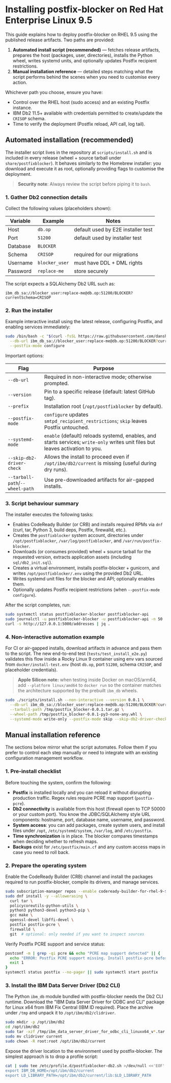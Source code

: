 # Installing postfix-blocker on Red Hat Enterprise Linux 9.5

This guide explains how to deploy postfix-blocker on RHEL 9.5 using the
published release artifacts. Two paths are provided:

1. **Automated install script (recommended)** — fetches release artifacts,
   prepares the host (packages, user, directories), installs the Python wheel,
   writes systemd units, and optionally updates Postfix recipient restrictions.
2. **Manual installation reference** — detailed steps matching what the script
   performs behind the scenes when you need to customise every action.

Whichever path you choose, ensure you have:
- Control over the RHEL host (sudo access) and an existing Postfix instance.
- IBM Db2 11.5+ available with credentials permitted to create/update the
  `CRISOP` schema.
- Time to verify the deployment (Postfix reload, API call, log tail).

## Automated installation (recommended)

The installer script lives in the repository at `scripts/install.sh` and is
included in every release (wheel + source tarball under `share/postfixblocker`).
It behaves similarly to the Homebrew installer: you download and execute it as
root, optionally providing flags to customise the deployment.

> **Security note**: Always review the script before piping it to `bash`.

### 1. Gather Db2 connection details

Collect the following values (placeholders shown):

| Variable | Example | Notes |
|----------|---------|-------|
| Host     | `db.op` | default used by E2E installer test |
| Port     | `51200` | default used by installer test |
| Database | `BLOCKER` | |
| Schema   | `CRISOP` | required for our migrations |
| Username | `blocker_user` | must have DDL + DML rights |
| Password | `replace-me` | store securely |

The script expects a SQLAlchemy Db2 URL such as:

```
ibm_db_sa://blocker_user:replace-me@db.op:51200/BLOCKER?currentSchema=CRISOP
```

### 2. Run the installer

Example interactive install using the latest release, configuring Postfix, and
enabling services immediately:

```bash
sudo /bin/bash -c "$(curl -fsSL https://raw.githubusercontent.com/danshome/postfixblocker/main/scripts/install.sh)" -- \
  --db-url ibm_db_sa://blocker_user:replace-me@db.op:51200/BLOCKER?currentSchema=CRISOP \
  --postfix-mode configure
```

Important options:

| Flag | Purpose |
|------|---------|
| `--db-url` | Required in non-interactive mode; otherwise prompted. |
| `--version` | Pin to a specific release (default: latest GitHub tag). |
| `--prefix` | Installation root (`/opt/postfixblocker` by default). |
| `--postfix-mode` | `configure` updates `smtpd_recipient_restrictions`; `skip` leaves Postfix untouched. |
| `--systemd-mode` | `enable` (default) reloads systemd, enables, and starts services; `write-only` writes unit files but leaves activation to you. |
| `--skip-db2-driver-check` | Allows the install to proceed even if `/opt/ibm/db2/current` is missing (useful during dry runs). |
| `--tarball-path`/`--wheel-path` | Use pre-downloaded artifacts for air-gapped installs. |

### 3. Script behaviour summary

The installer executes the following tasks:

- Enables CodeReady Builder (or CRB) and installs required RPMs via `dnf`
  (curl, tar, Python 3, build deps, Postfix, firewalld, etc.).
- Creates the `postfixblocker` system account, directories under
  `/opt/postfixblocker`, `/var/log/postfixblocker`, and `/var/run/postfix-blocker`.
- Downloads (or consumes provided) wheel + source tarball for the requested
  version, extracts application assets (including `sql/db2_init.sql`).
- Creates a virtual environment, installs postfix-blocker + gunicorn, and writes
  `/opt/postfixblocker/.env` using the provided Db2 URL.
- Writes systemd unit files for the blocker and API; optionally enables them.
- Optionally updates Postfix recipient restrictions (when `--postfix-mode configure`).

After the script completes, run:

```bash
sudo systemctl status postfixblocker-blocker postfixblocker-api
sudo journalctl -u postfixblocker-blocker -u postfixblocker-api -n 50
curl -s http://127.0.0.1:5000/addresses | jq .
```

### 4. Non-interactive automation example

For CI or air-gapped installs, download artifacts in advance and pass them to
the script. The new end-to-end test (`tests/test_install_e2e.py`) validates this
flow inside a Rocky Linux 9 container using env vars sourced from
`docker/install-test.env` (host `db.op`, port `51200`, schema `CRISOP`, and
placeholder credentials).

> **Apple Silicon note:** when testing inside Docker on macOS/arm64, add
> `--platform linux/amd64` to `docker run` so the container matches the
> architecture supported by the prebuilt `ibm_db` wheels.

```bash
sudo ./scripts/install.sh --non-interactive --version 0.0.1 \
  --db-url ibm_db_sa://blocker_user:replace-me@db.op:51200/BLOCKER?currentSchema=CRISOP \
  --tarball-path /tmp/postfix_blocker-0.0.1.tar.gz \
  --wheel-path /tmp/postfix_blocker-0.0.1-py3-none-any.whl \
  --systemd-mode write-only --postfix-mode skip --skip-db2-driver-check
```

## Manual installation reference

The sections below mirror what the script automates. Follow them if you prefer
to control each step manually or need to integrate with an existing
configuration management workflow.

### 1. Pre-install checklist

Before touching the system, confirm the following:
- **Postfix** is installed locally and you can reload it without disrupting
  production traffic. Regex rules require PCRE map support (`postfix-pcre`).
- **Db2 connectivity** is available from this host (firewall open to TCP 50000
  or your custom port). You know the JDBC/SQLAlchemy style URL components:
  hostname, port, database name, username, and password.
- **System access**: you can add packages, create system users, and install
  files under `/opt`, `/etc/systemd/system`, `/var/log`, and `/etc/postfix`.
- **Time synchronization** is in place. The blocker compares timestamps when
  deciding whether to refresh maps.
- **Backups** exist for `/etc/postfix/main.cf` and any custom access maps in
  case you need to roll back.

### 2. Prepare the operating system

Enable the CodeReady Builder (CRB) channel and install the packages required to
run postfix-blocker, compile its drivers, and manage services.

```bash
sudo subscription-manager repos --enable codeready-builder-for-rhel-9-$(/usr/bin/arch)-rpms
sudo dnf install -y --allowerasing \
  curl tar \
  policycoreutils-python-utils \
  python3 python3-devel python3-pip \
  gcc make \
  openssl-devel libffi-devel \
  postfix postfix-pcre \
  firewalld \
  git  # optional: only needed if you want to inspect sources
```

Verify Postfix PCRE support and service status:

```bash
postconf -m | grep -qi pcre && echo "PCRE map support detected" || {
  echo "ERROR: Postfix PCRE support missing. Install postfix-pcre before continuing." >&2
  exit 1
}
systemctl status postfix --no-pager || sudo systemctl start postfix
```

### 3. Install the IBM Data Server Driver (Db2 CLI)

The Python `ibm_db` module bundled with postfix-blocker needs the Db2 CLI
runtime. Download the "IBM Data Server Driver for ODBC and CLI" package for
Linux x64 from IBM Fix Central (IBM ID required). Place the archive under
`/tmp` and unpack it to `/opt/ibm/db2/clidriver`.

```bash
sudo mkdir -p /opt/ibm/db2
cd /opt/ibm/db2
sudo tar -xzf /tmp/ibm_data_server_driver_for_odbc_cli_linuxx64_v*.tar.gz
sudo mv clidriver current
sudo chown -R root:root /opt/ibm/db2/current
```

Expose the driver location to the environment used by postfix-blocker. The
simplest approach is to drop a profile script:

```bash
cat | sudo tee /etc/profile.d/postfixblocker-db2.sh >/dev/null <<'EOF'
export IBM_DB_HOME=/opt/ibm/db2/current
export LD_LIBRARY_PATH=/opt/ibm/db2/current/lib:$LD_LIBRARY_PATH
